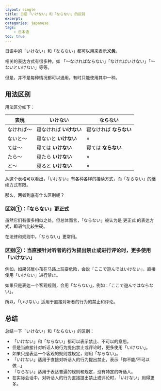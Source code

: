 ```yaml
---
layout: single
title: 日语「いけない」和「ならない」的区别
excerpt:
categories: japanese
tags:
    - 日本语
toc: true
---
```


日语中的「いけない」和「ならない」都可以用来表示**义务**。

相关的表达方式有很多种，如 「～なければならない」「なければいけない」「～ないといけない」等等。

但是，并不是每种情况都可以通用，有时只能使用其中一种。

## 用法区别

用法区分如下：

表現 | いけない| ならない 
---|---|--- 
なければ～| 寝なければ **いけない**|  寝なければ **ならない** 
ないと～| 寝ないと **いけない**|  × 
ては～| 寝ては **いけない**|  寝ては **ならない** 
たら～| 寝たら **いけない**|  × 
と～| 寝ると **いけない**|  × 
 
从这个表格可以看出，「いけない」有各种各样的接续方式，而「ならない」的继续方式有限。

那么，两者到底有什么区别呢？

### 区别①：「ならない」更正式

虽然它们有很多相似之处，但总体而言，「ならない」被认为是 更正式 的表达方式，即语气比较生硬。

在法律和规则中，「ならない」更常用。

### 区别②：当直接针对听者的行为提出禁止或进行评论时，更多使用「いけない」

例如，如果邻居小孩在马路上玩耍危险，会说「ここで遊んではいけない」，直接使用「いけない」进行禁止。

如果只是表达一个客观规则，会用「ならない」，例如：「ここで遊んではならない」。

所以，「いけない」适用于直接对听者的行为的禁止和评论。

## 总结

总结一下「いけない」和「ならない」的区别：

- 「いけない」和「ならない」都可以表示禁止、不可以的意思。
- 但是当直接针对听话人的行为提出禁止或评论时，更多使用「いけない」。
- 如果只是表达一个客观的规则或规定，则用「ならない」。
- 「いけない」适用于直接对听话人的行为提出禁止，表示「你不能/不可以做...」
- 「ならない」适用于表达普遍的规则和规定，没有特定的听话人。
- 在实际会话中，对听话人的行为直接提出禁止或评论时，「いけない」用得更多。

